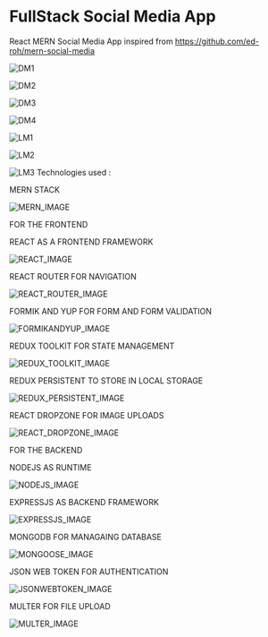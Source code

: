 # FullStack Social Media App

React MERN Social Media App inspired from <https://github.com/ed-roh/mern-social-media>

![DM1](public/FinishProduct/DarkMode1.png)

![DM2](public/FinishProduct/DarkMode2.png)

![DM3](public/FinishProduct/DarkMode3.png)

![DM4](public/FinishProduct/DarkMode4.png)

![LM1](public/FinishProduct/LightMode1.png)

![LM2](public/FinishProduct/LightMode2.png)

![LM3](public/FinishProduct/LightMode3.png)
Technologies used :

MERN STACK

![MERN_IMAGE](public/info/MERN.png)

FOR THE FRONTEND

REACT AS A FRONTEND FRAMEWORK

![REACT_IMAGE](public/info/REACT.png)

REACT ROUTER FOR NAVIGATION

![REACT_ROUTER_IMAGE](public/info/ROUTER.png)

FORMIK AND YUP FOR FORM AND FORM VALIDATION

![FORMIKANDYUP_IMAGE](public/info/F&Y.png)

REDUX TOOLKIT FOR STATE MANAGEMENT

![REDUX_TOOLKIT_IMAGE](public/info/REDUXT.png)

REDUX PERSISTENT TO STORE IN LOCAL STORAGE

![REDUX_PERSISTENT_IMAGE](public/info/REDUXP.png)

REACT DROPZONE FOR IMAGE UPLOADS

![REACT_DROPZONE_IMAGE](public/info/DROPZONE.png)

FOR THE BACKEND

NODEJS AS RUNTIME

![NODEJS_IMAGE](public/info/NJS.png)

EXPRESSJS AS BACKEND FRAMEWORK

![EXPRESSJS_IMAGE](public/info/EJS.png)

MONGODB FOR MANAGAING DATABASE

![MONGOOSE_IMAGE](public/info/MDB.png)

JSON WEB TOKEN FOR AUTHENTICATION

![JSONWEBTOKEN_IMAGE](public/info/JWT.png)

MULTER FOR FILE UPLOAD

![MULTER_IMAGE](public/info/MULTER.png)
